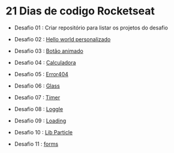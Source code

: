 # 21 Dias de codigo Rocketseat

- Desafio 01 : Criar repositório para listar os projetos do desafio
 
- Desafio 02 : [Hello world personalizado](https://desafio02-xi.vercel.app/)
 
- Desafio 03 : [Botão animado](https://desafio03-xi.vercel.app/)
 
- Desafio 04 : [Calculadora](https://desafio04-coral.vercel.app/)
 
- Desafio 05 : [Error404](https://desafio05-ting.netlify.app/) 
 
- Desafio 06 : [Glass](https://desafio06-ting.netlify.app/)

- Desafio 07 : [Timer](https://desafio07-ting.netlify.app/)

- Desafio 08 : [Loggle](https://desafio08-ting.netlify.app/)

- Desafio 09 : [Loading](https://desafio09-ting.netlify.app/)

- Desafio 10 : [Lib Particle]()

- Desafio 11 : [forms](https://desafio11-ting.netlify.app/)

